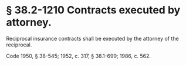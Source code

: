 # § 38.2-1210 Contracts executed by attorney.

<p>Reciprocal insurance contracts shall be executed by the attorney of the reciprocal.</p><p>Code 1950, § 38-545; 1952, c. 317, § 38.1-699; 1986, c. 562.</p>